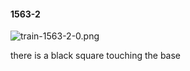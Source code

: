 #### 1563-2
![train-1563-2-0.png](https://github.com/lil-lab/nlvr/raw/master/nlvr/train/images/38/train-1563-2-0.png "train-1563-2-0.png")

there is a black square touching the base